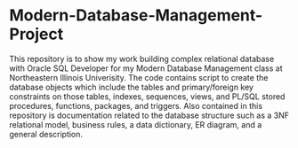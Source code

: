 # Modern-Database-Management-Project

This repository is to show my work building complex relational database with Oracle SQL Developer for my Modern 
Database Management class at Northeastern Illinois Univerisity.  The code contains script to create the database objects 
which include the tables and primary/foreign key constraints on those tables, indexes, sequences, views, and PL/SQL stored 
procedures, functions, packages, and triggers. Also contained in this repository is documentation related to the database 
structure such as a 3NF relational model, business rules, a data dictionary, ER diagram, and a general description.
